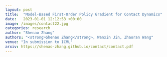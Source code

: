 ```yaml
---
layout: post
title:  "Model-Based First-Order Policy Gradient for Contact Dynamics"
date:   2023-01-01 12:12:53 +00:00
image: /images/contact22.jpg
categories: research
author: "Shenao Zhang"
authors: "<strong>Shenao Zhang</strong>, Wanxin Jin, Zhaoran Wang"
venue: "In submission to ICML"
arxiv: https://shenao-zhang.github.io/contact/contact.pdf
---
```

